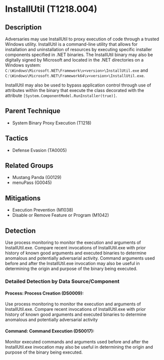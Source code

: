 # InstallUtil (T1218.004)

## Description
Adversaries may use InstallUtil to proxy execution of code through a trusted Windows utility. InstallUtil is a command-line utility that allows for installation and uninstallation of resources by executing specific installer components specified in .NET binaries.  The InstallUtil binary may also be digitally signed by Microsoft and located in the .NET directories on a Windows system: ```C:\Windows\Microsoft.NET\Framework\v<version>\InstallUtil.exe``` and ```C:\Windows\Microsoft.NET\Framework64\v<version>\InstallUtil.exe```.

InstallUtil may also be used to bypass application control through use of attributes within the binary that execute the class decorated with the attribute ```[System.ComponentModel.RunInstaller(true)]```. 

## Parent Technique
- System Binary Proxy Execution (T1218)

## Tactics
- Defense Evasion (TA0005)

## Related Groups
- Mustang Panda (G0129)
- menuPass (G0045)

## Mitigations
- Execution Prevention (M1038)
- Disable or Remove Feature or Program (M1042)

## Detection
Use process monitoring to monitor the execution and arguments of InstallUtil.exe. Compare recent invocations of InstallUtil.exe with prior history of known good arguments and executed binaries to determine anomalous and potentially adversarial activity. Command arguments used before and after the InstallUtil.exe invocation may also be useful in determining the origin and purpose of the binary being executed.

### Detailed Detection by Data Source/Component
#### Process: Process Creation (DS0009): 
Use process monitoring to monitor the execution and arguments of InstallUtil.exe. Compare recent invocations of InstallUtil.exe with prior history of known good arguments and executed binaries to determine anomalous and potentially adversarial activity

#### Command: Command Execution (DS0017): 
Monitor executed commands and arguments used before and after the InstallUtil.exe invocation may also be useful in determining the origin and purpose of the binary being executed.

